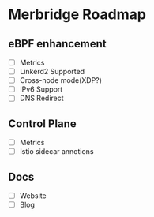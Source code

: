 # Merbridge Roadmap

## eBPF enhancement
- [ ] Metrics
- [ ] Linkerd2 Supported
- [ ] Cross-node mode(XDP?)
- [ ] IPv6 Support
- [ ] DNS Redirect

## Control Plane
- [ ] Metrics
- [ ] Istio sidecar annotions

## Docs
- [ ] Website
- [ ] Blog
